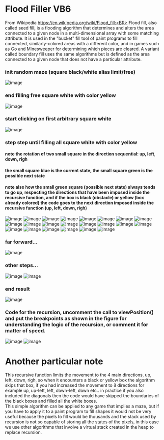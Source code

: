 # Flood Filler VB6
From Wikipedia https://en.wikipedia.org/wiki/Flood_fill:<BR>
Flood fill, also called seed fill, is a flooding algorithm that determines and alters the area connected to a given node in a multi-dimensional array with some matching attribute. It is used in the "bucket" fill tool of paint programs to fill connected, similarly-colored areas with a different color, and in games such as Go and Minesweeper for determining which pieces are cleared. A variant called boundary fill uses the same algorithms but is defined as the area connected to a given node that does not have a particular attribute.
<BR>
### init random maze (square black/white alias limit/free)
![image](https://raw.githubusercontent.com/davidechiappetta/Recursive-flood-fill-with-4-directions-VB6/main/img/flood%20fill%20maze%20start.png)
### end filling free square white with color yellow
![image](https://raw.githubusercontent.com/davidechiappetta/Recursive-flood-fill-with-4-directions-VB6/main/img/flood%20fill%20maze%20end.png)
### start clicking on first arbitrary square white
![image](https://raw.githubusercontent.com/davidechiappetta/Recursive-flood-fill-with-4-directions-VB6/main/img/1.png)
### step step until filling all square white with color yellow
#### note the rotation of two small square in the direction sequential: up, left, down, righ
#### the small square blue is the current state, the small square green is the possible next state
#### note also how the small green square (possible next state) always tends to go up, respecting the directions that have been imposed inside the recursive function, and if the box is black (obstacle) or yellow (box already colored) the code goes to the next direction imposed inside the recursive function (up, left, down, righ)
![image](https://raw.githubusercontent.com/davidechiappetta/Recursive-flood-fill-with-4-directions-VB6/main/img/2.png)
![image](https://raw.githubusercontent.com/davidechiappetta/Recursive-flood-fill-with-4-directions-VB6/main/img/3.png)
![image](https://raw.githubusercontent.com/davidechiappetta/Recursive-flood-fill-with-4-directions-VB6/main/img/4.png)
![image](https://raw.githubusercontent.com/davidechiappetta/Recursive-flood-fill-with-4-directions-VB6/main/img/5.png)
![image](https://raw.githubusercontent.com/davidechiappetta/Recursive-flood-fill-with-4-directions-VB6/main/img/6.png)
![image](https://raw.githubusercontent.com/davidechiappetta/Recursive-flood-fill-with-4-directions-VB6/main/img/7.png)
![image](https://raw.githubusercontent.com/davidechiappetta/Recursive-flood-fill-with-4-directions-VB6/main/img/8.png)
![image](https://raw.githubusercontent.com/davidechiappetta/Recursive-flood-fill-with-4-directions-VB6/main/img/9.png)
![image](https://raw.githubusercontent.com/davidechiappetta/Recursive-flood-fill-with-4-directions-VB6/main/img/10.png)
![image](https://raw.githubusercontent.com/davidechiappetta/Recursive-flood-fill-with-4-directions-VB6/main/img/11.png)
![image](https://raw.githubusercontent.com/davidechiappetta/Recursive-flood-fill-with-4-directions-VB6/main/img/12.png)
![image](https://raw.githubusercontent.com/davidechiappetta/Recursive-flood-fill-with-4-directions-VB6/main/img/13.png)
![image](https://raw.githubusercontent.com/davidechiappetta/Recursive-flood-fill-with-4-directions-VB6/main/img/14.png)
![image](https://raw.githubusercontent.com/davidechiappetta/Recursive-flood-fill-with-4-directions-VB6/main/img/15.png)
![image](https://raw.githubusercontent.com/davidechiappetta/Recursive-flood-fill-with-4-directions-VB6/main/img/17.png)
![image](https://raw.githubusercontent.com/davidechiappetta/Recursive-flood-fill-with-4-directions-VB6/main/img/18.png)
![image](https://raw.githubusercontent.com/davidechiappetta/Recursive-flood-fill-with-4-directions-VB6/main/img/19.png)
![image](https://raw.githubusercontent.com/davidechiappetta/Recursive-flood-fill-with-4-directions-VB6/main/img/20.png)
![image](https://raw.githubusercontent.com/davidechiappetta/Recursive-flood-fill-with-4-directions-VB6/main/img/21.png)
![image](https://raw.githubusercontent.com/davidechiappetta/Recursive-flood-fill-with-4-directions-VB6/main/img/22.png)
![image](https://raw.githubusercontent.com/davidechiappetta/Recursive-flood-fill-with-4-directions-VB6/main/img/23.png)
![image](https://raw.githubusercontent.com/davidechiappetta/Recursive-flood-fill-with-4-directions-VB6/main/img/24.png)
### far forward...
![image](https://raw.githubusercontent.com/davidechiappetta/Recursive-flood-fill-with-4-directions-VB6/main/img/25.png)
### other steps...
![image](https://raw.githubusercontent.com/davidechiappetta/Recursive-flood-fill-with-4-directions-VB6/main/img/26.png)
![image](https://raw.githubusercontent.com/davidechiappetta/Recursive-flood-fill-with-4-directions-VB6/main/img/27.png)
### end result
![image](https://raw.githubusercontent.com/davidechiappetta/Recursive-flood-fill-with-4-directions-VB6/main/img/end.png)
<BR>
### Code for the recursion, uncomment the call to viewPosition() and put the breakpoints as shown in the figure for understanding the logic of the recursion, or comment it for matter of speed.
![image](https://raw.githubusercontent.com/davidechiappetta/Recursive-flood-fill-with-4-directions-VB6/main/img/code1.png)
![image](https://raw.githubusercontent.com/davidechiappetta/Recursive-flood-fill-with-4-directions-VB6/main/img/code2.png)

# Another particular note
This recursive function limits the movement to the 4 main directions, up, left, down, righ, so when it encounters a black or yellow box the algorithm skips that box, if you had increased the movement to 8 directions for example up, up-left, left, down-left, down etc.. in practice if you also included the diagonals then the code would have skipped the boundaries of the black boxes and filled all the white boxes.<BR>This simple algorithm can be applied to any game that implies a maze, but if you have to apply it to a paint program to fill shapes it would not be very useful because the pixels to fill would be thousands and the stack used by recursion is not so capable of storing all the states of the pixels, in this case we use other algorithms that involve a virtual stack created in the heap to replace recursion.